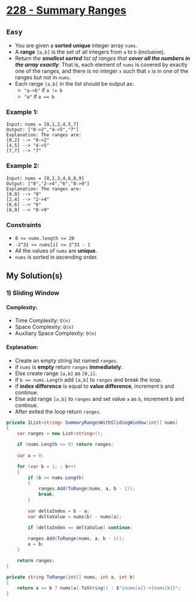 [leet]: https://leetcode.com/problems/summary-ranges/

# [228 - Summary Ranges][leet]

## ```Easy```

- You are given a **sorted unique** integer array `nums`.
- A **range** `[a,b]` is the set of all integers from `a` to `b` (inclusive).
- Return _the **smallest sorted** list of ranges that **cover all the numbers in the array exactly**_. That is, each element of `nums` is covered by exactly one of the ranges, and there is no integer `x` such that `x` is in one of the ranges but not in `nums`.
- Each range `[a,b]` in the list should be output as:
  - `"a->b"` if `a != b`
  - `"a"` if `a == b`

### Example 1:

```
Input: nums = [0,1,2,4,5,7]
Output: ["0->2","4->5","7"]
Explanation: The ranges are:
[0,2] --> "0->2"
[4,5] --> "4->5"
[7,7] --> "7"
```

### Example 2:

```
Input: nums = [0,2,3,4,6,8,9]
Output: ["0","2->4","6","8->9"]
Explanation: The ranges are:
[0,0] --> "0"
[2,4] --> "2->4"
[6,6] --> "6"
[8,9] --> "8->9"
```

### Constraints

- `0 <= nums.length <= 20`
- `-2^31 <= nums[i] <= 2^31 - 1`
- All the values of `nums` are **unique**.
- `nums` is sorted in ascending order.


## My Solution(s)

### 1) Sliding Window

#### Complexity:

- Time Complexity: ```O(n)```
- Space Complexity: ```O(n)```
- Auxiliary Space Complexity: ```O(n)```

#### Explanation:

- Create an empty string list named `ranges`.
- if `nums` is **empty** return `ranges` **immediately**.
- Else create range `[a,b]` as `[0,1]`.
- if `b >= nums.Length` add `[a,b]` to `ranges` and break the loop.
- if **index difference** is equal to **value difference**, increment `b` and continue.
- Else add range `[a,b]` to `ranges` and set value `a` as `b`, increment b and continue.
- After exited the loop return `ranges`.

```cs
private IList<string> SummaryRangesWithSlidingWindow(int[] nums)
{
    var ranges = new List<string>();

    if (nums.Length <= 0) return ranges;
    
    var a = 0;

    for (var b = 1; ; b++)
    {
        if (b >= nums.Length)
        {
            ranges.Add(ToRange(nums, a, b - 1));
            break;
        }
        
        var deltaIndex = b - a;
        var deltaValue = nums[b] - nums[a];
            
        if (deltaIndex == deltaValue) continue;

        ranges.Add(ToRange(nums, a, b - 1));
        a = b;
    }

    return ranges;
}

private string ToRange(int[] nums, int a, int b)
{
    return a == b ? nums[a].ToString() : $"{nums[a]}->{nums[b]}";
}
```

